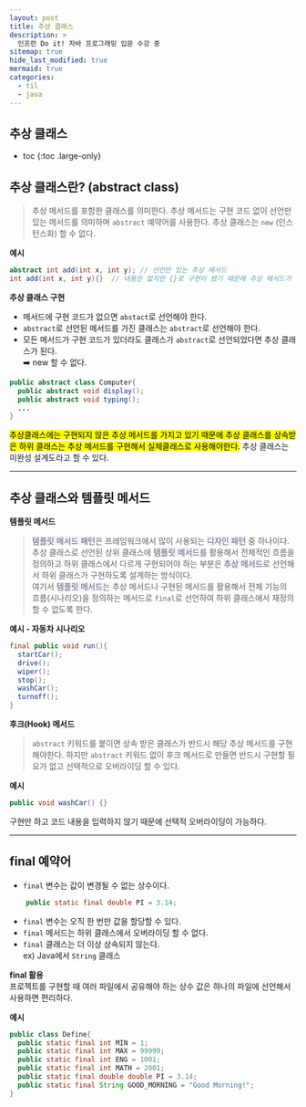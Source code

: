 ```yaml
---
layout: post
title: 추상 클래스
description: >
  인프런 Do it! 자바 프로그래밍 입문 수강 중
sitemap: true
hide_last_modified: true
mermaid: true
categories:
  - til
  - java
---
```

## 추상 클래스

* toc
{:toc .large-only}

## 추상 클래스란? (abstract class)

> 추상 메서드를 포함한 클래스를 의미한다. 추상 메서드는 구현 코드 없이 선언만 있는 메서드를 의미하며 `abstract` 예약어를 사용한다. 추상 클래스는 `new` (인스턴스화) 할 수 없다.

__예시__
```java
abstract int add(int x, int y); // 선언만 있는 추상 메서드
int add(int x, int y){}  // 내용은 없지만 {}로 구현이 됐기 때문에 추상 메서드가 아니다.
```

__추상 클래스 구현__  
- 메서드에 구현 코드가 없으면 `abstact`로 선언해야 한다.
- `abstract`로 선언된 메서드를 가진 클래스는 `abstract`로 선언해야 한다.
- 모든 메서드가 구현 코드가 있더라도 클래스가 `abstract`로 선언되었다면 추상 클래스가 된다.  
➡️ new 할 수 없다.

```java
public abstract class Computer{
  public abstract void display();
  public abstract void typing();
  ...
}
```

<mark>추상클래스에는 구현되지 않은 추상 메서드를 가지고 있기 때문에 추상 클래스를 상속받은 하위 클래스는 추상 메서드를 구현해서 실체클래스로 사용해야한다.</mark> 추상 클래스는 미완성 설계도라고 할 수 있다.

---

## 추상 클래스와 템플릿 메서드

__템플릿 메서드__  
> <span style='background-color: #f5f0ff'>템플릿 메서드 패턴</span>은 프레임워크에서 많이 사용되는 <span style='background-color: #f5f0ff'>디자인 패턴</span> 중 하나이다. 추상 클래스로 선언된 상위 클래스에 <span style='background-color: #f5f0ff'>템플릿 메서드</span>를 활용해서 전체적인 흐름을 정의하고 하위 클래스에서 다르게 구현되어야 하는 부분은 <span style='background-color: #f5f0ff'>추상 메서드</span>로 선언해서 하위 클래스가 구현하도록 설계하는 방식이다.  
> 여기서 <span style='background-color: #f5f0ff'>템플릿 메서드</span>는 추상 메서드나 구현된 메서드를 활용해서 전체 기능의 흐름(시나리오)을 정의하는 메서드로 `final`로 선언하여 하위 클래스에서 재정의 할 수 없도록 한다.

__예시 - 자동차 시나리오__
```java
final public void run(){
  startCar();
  drive();
  wiper();
  stop();
  washCar();
  turnoff();
}
```

__후크(Hook) 메서드__
> `abstract` 키워드를 붙이면 상속 받은 클래스가 반드시 해당 추상 메서드를 구현해야한다. 하지만 `abstract` 키워드 없이 후크 메서드로 만들면 반드시 구현할 필요가 없고 선택적으로 오버라이딩 할 수 있다.

__예시__
```java
public void washCar() {}
```
구현만 하고 코드 내용을 입력하지 않기 때문에 선택적 오버라이딩이 가능하다.

---

## final 예약어
- `final` 변수는 값이 변경될 수 없는 상수이다.
```java
    public static final double PI = 3.14;
```
- `final` 변수는 오직 한 번만 값을 할당할 수 있다.
- `final` 메서드는 하위 클래스에서 오버라이딩 할 수 없다.
- `final` 클래스는 더 이상 상속되지 않는다.  
  ex) Java에서 `String` 클래스

__final 활용__  
프로젝트를 구현할 때 여러 파일에서 공유해야 하는 상수 값은 하나의 파일에 선언해서 사용하면 편리하다.

__예시__
```java
public class Define{
  public static final int MIN = 1;
  public static final int MAX = 99999;
  public static final int ENG = 1001;
  public static final int MATH = 2001;
  public static final double double PI = 3.14;
  public static final String GOOD_MORNING = "Good Morning!";
}
``` 